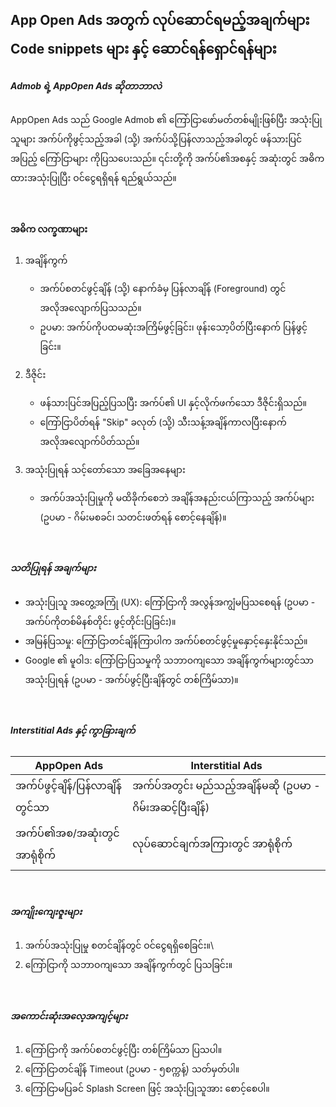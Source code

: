## App Open Ads အတွက် လုပ်ဆောင်ရမည့်အချက်များ Code snippets များ နှင့် ဆောင်ရန်ရှောင်ရန်များ

##### Admob ရဲ့ AppOpen Ads ဆိုတာဘာလဲ
<p>AppOpen Ads သည် Google Admob ၏ ကြော်ငြာဖော်မတ်တစ်မျိုးဖြစ်ပြီး အသုံးပြုသူများ အက်ပ်ကိုဖွင့်သည့်အခါ (သို့) အက်ပ်သို့ပြန်လာသည့်အခါတွင် ဖန်သားပြင်အပြည့် ကြော်ငြာများ ကိုပြသပေးသည်။ ၎င်းတို့ကို အက်ပ်၏အစနှင့် အဆုံးတွင် အဓိကထားအသုံးပြုပြီး ဝင်ငွေရရှိရန် ရည်ရွယ်သည်။</p>

<br>

#### အဓိက လက္ခဏာများ
1. အချိန်ကွက်
    * အက်ပ်စတင်ဖွင့်ချိန် (သို့) နောက်ခံမှ ပြန်လာချိန် (Foreground) တွင် အလိုအလျောက်ပြသသည်။
    * ဥပမာ: အက်ပ်ကိုပထမဆုံးအကြိမ်ဖွင့်ခြင်း၊ ဖုန်းသော့ပိတ်ပြီးနောက် ပြန်ဖွင့်ခြင်း။

2. ဒီဇိုင်း
    * ဖန်သားပြင်အပြည့်ပြသပြီး အက်ပ်၏ UI နှင့်လိုက်ဖက်သော ဒီဇိုင်းရှိသည်။
    * ကြော်ငြာပိတ်ရန် "Skip" ခလုတ် (သို့) သီးသန့်အချိန်ကာလပြီးနောက် အလိုအလျောက်ပိတ်သည်။
3. အသုံးပြုရန် သင့်တော်သော အခြေအနေများ
    * အက်ပ်အသုံးပြုမှုကို မထိခိုက်စေဘဲ အချိန်အနည်းငယ်ကြာသည့် အက်ပ်များ (ဥပမာ - ဂိမ်းမစခင်၊ သတင်းဖတ်ရန် စောင့်နေချိန်)။
<br>

##### သတိပြုရန် အချက်များ
* အသုံးပြုသူ အတွေ့အကြုံ (UX): ကြော်ငြာကို အလွန်အကျွံမပြသစေရန် (ဥပမာ - အက်ပ်ကိုတစ်မိနစ်တိုင်း ဖွင့်တိုင်းပြခြင်း)။
* အမြန်ပြသမှု: ကြော်ငြာတင်ချိန်ကြာပါက အက်ပ်စတင်ဖွင့်မှုနှောင့်နှေးနိုင်သည်။
* Google ၏ မူဝါဒ: ကြော်ငြာပြသမှုကို သဘာဝကျသော အချိန်ကွက်များတွင်သာ အသုံးပြုရန် (ဥပမာ - အက်ပ်ဖွင့်ပြီးချိန်တွင် တစ်ကြိမ်သာ)။

<br>

##### Interstitial Ads နှင့် ကွာခြားချက်
| AppOpen Ads | Interstitial Ads | 
| ------ | --- |
| အက်ပ်ဖွင့်ချိန်/ပြန်လာချိန်တွင်သာ     | အက်ပ်အတွင်း မည်သည့်အချိန်မဆို (ဥပမာ - ဂိမ်းအဆင့်ပြီးချိန်)  |
| အက်ပ်၏အစ/အဆုံးတွင် အာရုံစိုက်     | လုပ်ဆောင်ချက်အကြားတွင် အာရုံစိုက်  | 
	
<br>

##### အကျိုးကျေးဇူးများ
1. အက်ပ်အသုံးပြုမှု စတင်ချိန်တွင် ဝင်ငွေရရှိစေခြင်း။\
2. ကြော်ငြာကို သဘာဝကျသော အချိန်ကွက်တွင် ပြသခြင်း။

<br>

##### အကောင်းဆုံးအလေ့အကျင့်များ
1. ကြော်ငြာကို အက်ပ်စတင်ဖွင့်ပြီး တစ်ကြိမ်သာ ပြသပါ။
2. ကြော်ငြာတင်ချိန် Timeout (ဥပမာ - ၅စက္ကန့်) သတ်မှတ်ပါ။
3. ကြော်ငြာမပြခင် Splash Screen ဖြင့် အသုံးပြုသူအား စောင့်စေပါ။
